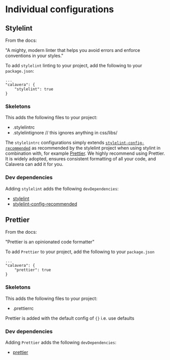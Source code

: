 # Individual configurations

## Stylelint

From the docs:

"A mighty, modern linter that helps you avoid errors and enforce conventions in your styles."

To add `stylelint` linting to your project, add the following to your `package.json`:

```
...
"calavera": {
    "stylelint": true
}
```

### Skeletons

This adds the following files to your project:

- .stylelintrc
- .stylelintignore // this ignores anything in css/libs/

The `stylelintrc` configurations simply extends [`stylelint-config-recommended`](https://github.com/stylelint/stylelint-config-recommended)
as recommended by the stylelint project when using stylint in combination with, for example [Prettier](https://prettier.io).
We highly recommend using Prettier. It is widely adopted, ensures consistent formatting of all your code, and Calavera can add it for you.

### Dev dependencies

Adding `stylelint` adds the following `devDependencies`:

- [stylelint](https://github.com/stylelint/stylelint)
- [stylelint-config-recommended](https://github.com/stylelint/stylelint-config-recommended)

## Prettier

From the docs:

"Prettier is an opinionated code formatter"

To add `Prettier` to your project, add the following to your `package.json`

```
...
"calavera": {
    "prettier": true
}
```

### Skeletons

This adds the following files to your project:

- .prettierrc

Prettier is added with the default config of `{}` i.e. use defaults

### Dev dependencies

Adding `Prettier` adds the following `devDependencies`:

- [prettier](https://github.com/prettier/prettier)
